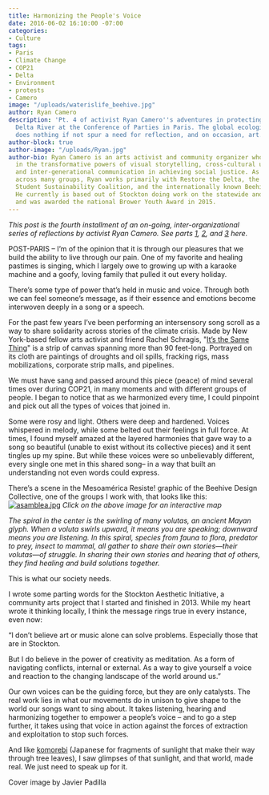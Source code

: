 ```yaml
---
title: Harmonizing the People's Voice
date: 2016-06-02 16:10:00 -07:00
categories:
- Culture
tags:
- Paris
- Climate Change
- COP21
- Delta
- Environment
- protests
- Camero
image: "/uploads/waterislife_beehive.jpg"
author: Ryan Camero
description: 'Pt. 4 of activist Ryan Camero''s adventures in protecting the San Joaquin
  Delta River at the Conference of Parties in Paris. The global ecological crisis
  does nothing if not spur a need for reflection, and on occasion, art. '
author-block: true
author-image: "/uploads/Ryan.jpg"
author-bio: Ryan Camero is an arts activist and community organizer who believes wholeheartedly
  in the transformative powers of visual storytelling, cross-cultural understanding,
  and inter-generational communication in achieving social justice. As a coalition-builder
  across many groups, Ryan works primarily with Restore the Delta, the statewide California
  Student Sustainability Coalition, and the internationally known Beehive Design Collective.
  He currently is based out of Stockton doing work on the statewide and national level
  and was awarded the national Brower Youth Award in 2015.
---
```


*This post is the fourth installment of an on-going, inter-organizational series of reflections by activist Ryan Camero. See parts [1](www.placeholdermag.com/culture/2015/12/08/from-the-san-joaquin-to-the-seine-cop21.html), [2](www.placeholdermag.com/culture/2016/01/03/a-determined-delegation.html), and [3](www.placeholdermag.com/culture/2016/01/19/the-leap-manifesto-cop21.html) here.*

POST-PARIS – I’m of the opinion that it is through our pleasures that we build the ability to live through our pain. One of my favorite and healing pastimes is singing, which I largely owe to growing up with a karaoke machine and a goofy, loving family that pulled it out every holiday. 

There’s some type of power that’s held in music and voice. Through both we can feel someone’s message, as if their essence and emotions become interwoven deeply in a song or a speech.

For the past few years I’ve been performing an intersensory song scroll as a way to share solidarity across stories of the climate crisis. Made by New York-based fellow arts activist and friend Rachel Schragis, "[It’s the Same Thing](https://www.facebook.com/JonathonReed/videos/vb.838184705/10153835684694706/?type=2&theater)" is a strip of canvas spanning more than 90 feet-long. Portrayed on its cloth are paintings of droughts and oil spills, fracking rigs, mass mobilizations, corporate strip malls, and pipelines.

We must have sang and passed around this piece (peace) of mind several times over during COP21, in many moments and with different groups of people. I began to notice that as we harmonized every time, I could pinpoint and pick out all the types of voices that joined in.

Some were rosy and light. Others were deep and hardened. Voices whispered in melody, while some belted out their feelings in full force. At times, I found myself amazed at the layered harmonies that gave way to a song so beautiful (unable to exist without its collective pieces) and it sent tingles up my spine. But while these voices were so unbelievably different, every single one met in this shared song– in a way that built an understanding not even words could express.

There’s a scene in the Mesoamérica Resiste! graphic of the Beehive Design Collective, one of the groups I work with, that looks like this:
[
![asamblea.jpg](/uploads/asamblea.jpg)](http://beehivecollective.org/posterViewer/?poster=mr&lang=en#x=0.52297&y=0.11308&w=0.24528&h=0.11574)
*Click on the above image for an interactive map*

*The spiral in the center is the swirling of many volutas, an ancient Mayan glyph. When a voluta swirls upward, it means you are speaking; downward means you are listening. In this spiral, species from fauna to flora, predator to prey, insect to mammal, all gather to share their own stories—their volutas—of struggle. In sharing their own stories and hearing that of others, they find healing and build solutions together.*

This is what our society needs.

I wrote some parting words for the Stockton Aesthetic Initiative, a community arts project that I started and finished in 2013. While my heart wrote it thinking locally, I think the message rings true in every instance, even now:

“I don’t believe art or music alone can solve problems. Especially those that are in Stockton.

But I do believe in the power of creativity as meditation. As a form of navigating conflicts, internal or external. As a way to give yourself a voice and reaction to the changing landscape of the world around us.”

Our own voices can be the guiding force, but they are only catalysts. The real work lies in what our movements do in unison to give shape to the world our songs want to sing about. It takes listening, hearing and harmonizing together to empower a people’s voice – and to go a step further, it takes using that voice in action against the forces of extraction and exploitation to stop such forces.

And like [komorebi](https://www.youtube.com/watch?v=UHyyDlrPkog) (Japanese for fragments of sunlight that make their way through tree leaves), I saw glimpses of that sunlight, and that world, made real. We just need to speak up for it.

Cover image by Javier Padilla
